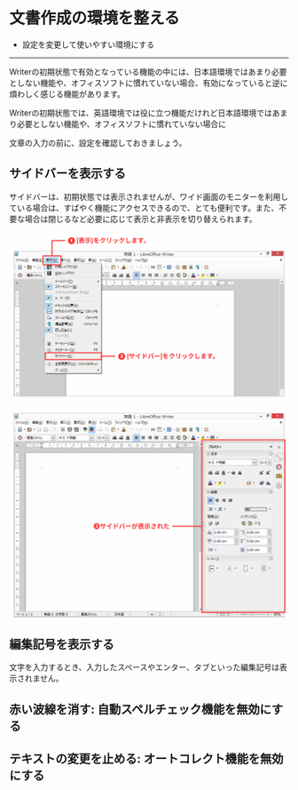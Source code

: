 # 文書作成の環境を整える

- 設定を変更して使いやすい環境にする

----

Writerの初期状態で有効となっている機能の中には、日本語環境ではあまり必要としない機能や、オフィスソフトに慣れていない場合、有効になっていると逆に煩わしく感じる機能があります。


Writerの初期状態では、英語環境では役に立つ機能だけれど日本語環境ではあまり必要としない機能や、オフィスソフトに慣れていない場合に


文章の入力の前に、設定を確認しておきましょう。





## サイドバーを表示する

サイドバーは、初期状態では表示されませんが、ワイド画面のモニターを利用している場合は、すばやく機能にアクセスできるので、とても便利です。また、不要な場合は閉じるなど必要に応じて表示と非表示を切り替えられます。

![サイドバーの表示1](../files/writer-sidebar1.png)

![サイドバーの表示2](/files/writer-sidebar2.png)


## 編集記号を表示する

文字を入力するとき、入力したスペースやエンター、タブといった編集記号は表示されません。



## 赤い波線を消す: 自動スペルチェック機能を無効にする





## テキストの変更を止める: オートコレクト機能を無効にする


